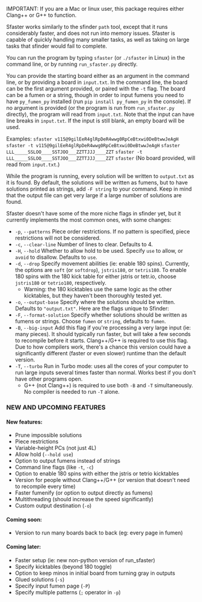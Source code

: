 IMPORTANT: If you are a Mac or linux user, this package requires either Clang++ or G++ to function.

Sfaster works similarly to the sfinder `path` tool, except that it runs considerably faster, and does not run into memory issues. Sfaster is capable of quickly handling many smaller tasks, as well as taking on large tasks that sfinder would fail to complete.

You can run the program by typing `sfaster` (or `./sfaster` in Linux) in the command line, or by running `run_sfaster.py` directly.

You can provide the starting board either as an argument in the command line, or by providing a board in `input.txt`. In the command line, the board can be the first argument provided, or paired with the `-t` flag. The board can be a fumen or a string, though in order to input fumens you need to have `py_fumen_py` installed (run `pip install py_fumen_py` in the console). If no argument is provided (or the program is run from `run_sfaster.py` directly), the program will read from `input.txt`. Note that the input can have line breaks in `input.txt`. If the input is still blank, an empty board will be used.

Examples:
`sfaster v115@9gilEeR4glRpDeR4wwg0RpCeBtxwi0DeBtwwJeAgH`
`sfaster -t v115@9gilEeR4glRpDeR4wwg0RpCeBtxwi0DeBtwwJeAgH`
`sfaster LLL_____SSLOO____SSTJOO___ZZTTJJJ____ZZT`
`sfaster -t LLL_____SSLOO____SSTJOO___ZZTTJJJ____ZZT`
`sfaster` (No board provided, will read from `input.txt`.)

While the program is running, every solution will be written to `output.txt` as it is found. By default, the solutions will be written as fumens, but to have solutions printed as strings, add `-F string` to your command. Keep in mind that the output file can get very large if a large number of solutions are found.

Sfaster doesn't have some of the more niche flags in sfinder yet, but it currently implements the most common ones, with some changes:
* `-p`, `--patterns` Piece order restrictions. If no pattern is specified, piece restrictions will not be considered.
* `-c`, `--clear-line` Number of lines to clear. Defaults to 4.
* `-H`, `--hold` Whether to allow hold to be used. Specify `use` to allow, or `avoid` to disallow. Defaults to `use`.
* `-d`, `--drop` Specify movement abilities (ie: enable 180 spins). Currently, the options are `soft` (or `softdrop`), `jstris180`, or `tetris180`. To enable 180 spins with the 180 kick table for either jstris or tetr.io, choose `jstris180` or `tetrio180`, respectively.
    * Warning: the 180 kicktables use the same logic as the other kicktables, but they haven't been thoroughly tested yet.
* `-o`, `--output-base` Specify where the solutions should be written. Defaults to `"output.txt"`.
Here are the flags unique to Sfinder:
* `-F`, `--format-solution` Specify whether solutions should be written as fumens or strings. Choose `fumen` or `string`, defaults to `fumen`.
* `-B`, `--big-input` Add this flag if you're processing a very large input (ie: many pieces). It should typically run faster, but will take a few seconds to recompile before it starts. Clang++/G++ is required to use this flag. Due to how compilers work, there's a chance this version could have a significantly different (faster or even slower) runtime than the default version.
* `-T`, `--turbo` Run in Turbo mode: uses all the cores of your computer to run large inputs several times faster than normal. Works best if you don't have other programs open.
    * G++ (not Clang++) is required to use both `-B` and `-T` simultaneously. No compiler is needed to run `-T` alone.

### NEW AND UPCOMING FEATURES
#### New features:
* Prune impossible solutions
* Piece restrictions
* Variable-height PCs (not just 4L)
* Allow hold (`--hold use`)
* Option to output fumens instead of strings
* Command line flags (like `-t`, `-c`)
* Option to enable 180 spins with either the jstris or tetrio kicktables
* Version for people without Clang++/G++ (or version that doesn't need to recompile every time)
* Faster fumenify (or option to output directly as fumens)
* Multithreading (should increase the speed significantly)
* Custom output destination (`-o`)
#### Coming soon:
* Version to run many boards back to back (eg: every page in fumen)
#### Coming later:
* Faster setup (ie: new non-python version of run_sfaster)
* Specify kicktables (beyond 180 toggle)
* Option to keep minos in initial board from turning gray in outputs
* Glued solutions (`-s`)
* Specify input fumen page (`-P`)
* Specify multiple patterns (`;` operator in `-p`)